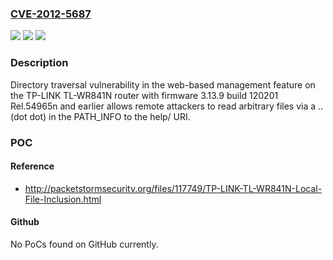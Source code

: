 ### [CVE-2012-5687](https://cve.mitre.org/cgi-bin/cvename.cgi?name=CVE-2012-5687)
![](https://img.shields.io/static/v1?label=Product&message=n%2Fa&color=blue)
![](https://img.shields.io/static/v1?label=Version&message=n%2Fa&color=blue)
![](https://img.shields.io/static/v1?label=Vulnerability&message=n%2Fa&color=brighgreen)

### Description

Directory traversal vulnerability in the web-based management feature on the TP-LINK TL-WR841N router with firmware 3.13.9 build 120201 Rel.54965n and earlier allows remote attackers to read arbitrary files via a .. (dot dot) in the PATH_INFO to the help/ URI.

### POC

#### Reference
- http://packetstormsecurity.org/files/117749/TP-LINK-TL-WR841N-Local-File-Inclusion.html

#### Github
No PoCs found on GitHub currently.

